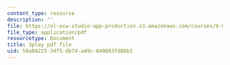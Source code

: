 ```yaml
---
content_type: resource
description: ''
file: https://ol-ocw-studio-app-production.s3.amazonaws.com/courses/9-00sc-introduction-to-psychology-fall-2011/59a0422534f5db74a49c649863fd86b1_yBYebcVw8Zk.pdf
file_type: application/pdf
resourcetype: Document
title: 3play pdf file
uid: 59a04225-34f5-db74-a49c-649863fd86b1
---
```

